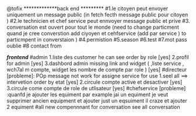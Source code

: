 @tofix 
*************back end *********
#1.le citoyen peut envoyer uniquement un message public (in fetch fecth message public pour citoyen )
#2.le technicien et chef service peut ennvoyer message public et prive 
#3. conversation est ouvert pour tout le monde (need to change particment quand je cree converstion add ciyoyen et cehfservice (add par service ) to particmpent in converstaion )
#4.permistion 
#5.season 
#6.test
#7.mot pass oublie 
#8 contact from 

***********frontend***********
#admin
1.liste des customer he can see order by role [yes]
2.profil for admin [yes]
3.dashbord admin missing link and widget ( ,liste service , wch7al m compte, widget les nombre de compte par role ) [yes]
#directeur 
 [probleme]: POp message not work for assigne service for use 
1.seel all ==> intervetion order by etat [yes]
2.circule compte active et desactiver [yes]
3.circule come compte de role de utlisateur [yes]
#chefservice 
[probleme] :quanfd je ajouter les equiment par example jai un equiment je veut supprimer ancien equipment et ajouter just un eqsuiment il craze et ajouter 2 equiment 
#all 
new compennnant for conversation see all conversation 
